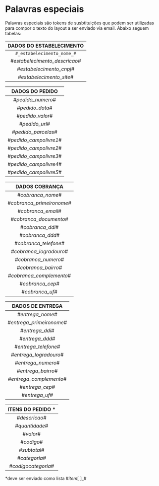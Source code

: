 # Palavras especiais

Palavras especiais são tokens de susbtituições que podem ser utilizadas para compor o texto do layout a ser enviado via email.
Abaixo seguem tabelas:

DADOS DO ESTABELECIMENTO |
:---------------------:  |
`#_estabelecimento_nome_#` |
#_estabelecimento_descricao_# |
#_estabelecimento_cnpj_# |
#_estabelecimento_site_# |

DADOS DO PEDIDO |
:---------------: |
#_pedido_numero_# |                        
#_pedido_data_# |
#_pedido_valor_# |
#_pedido_url_# |
#_pedido_parcelas_#|
#_pedido_campolivre1_#|
#_pedido_campolivre2_#|
#_pedido_campolivre3_#|
#_pedido_campolivre4_#|
#_pedido_campolivre5_#|

DADOS COBRANÇA |
:------------: |
#_cobranca_nome_# |
#_cobranca_primeironome_#|
#_cobranca_email_# |
#_cobranca_documento_# |
#_cobranca_ddi_# |
#_cobranca_ddd_# |
#_cobranca_telefone_# |
#_cobranca_logradouro_# |
#_cobranca_numero_# |
#_cobranca_bairro_# |
#_cobranca_complemento_# |
#_cobranca_cep_# |
#_cobranca_uf_# |

DADOS DE ENTREGA |
:--------------: |
#_entrega_nome_# |
#_entrega_primeironome_# |
#_entrega_ddi_# |
#_entrega_ddd_# |
#_entrega_telefone_# |
#_entrega_logradouro_# |
#_entrega_numero_# |
#_entrega_bairro_# |
#_entrega_complemento_# |
#_entrega_cep_# |
#_entrega_uf_# |

ITENS DO PEDIDO *|
:-------------: |
#_descricao_# |
#_quantidade_# |
#_valor_# |
#_codigo_#|
#_subtotal_#|
#_categoria_#|
#_codigocategoria_#|

*deve ser enviado como lista #_item_[ ]_#



